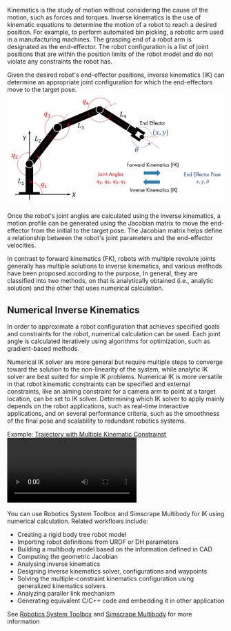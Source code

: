 Kinematics is the study of motion without considering the cause of the motion, such as forces and torques. Inverse kinematics is the use of kinematic equations to determine the motion of a robot to reach a desired position. For example, to perform automated bin picking, a robotic arm used in a manufacturing machines. The grasping end of a robot arm is designated as the end-effector. The robot configuration is a list of joint positions that are within the position limits of the robot model and do not violate any constraints the robot has.

Given the desired robot's end-effector positions, inverse kinematics (IK) can determine an appropriate joint configuration for which the end-effectors move to the target pose.
![center](images/1686552950187.jpg)

Once the robot's joint angles are calculated using the inverse kinematics, a motion profile can be generated using the Jacobian matrix to move the end-effector from the initial to the target pose. The Jacobian matrix helps define a relationship between the robot's joint parameters and the end-effector velocities.

In contrast to forward kinematics (FK), robots with multiple revolute joints generally has multiple solutions to inverse kinematics, and various methods have been proposed according to the purpose, In general, they are classified into two methods, on that is analytically obtained (i.e., analytic solution) and the other that uses numerical calculation.

## Numerical Inverse Kinematics 
In order to approximate a robot configuration that achieves specified goals and constraints for the robot, numerical calculation can be used. Each joint angle is calculated iteratively using algorithms for optimization, such as gradient-based methods. 

Numerical IK solver are more general but require multiple steps to converge toward the solution to the non-linearity of the system, while analytic IK solver are best suited for simple IK problems. Numerical IK is more versatile in that robot kinematic constraints can be specified and external constraints, like an aiming constraint for a camera arm to point at a target location, can be set to IK solver. Determining which IK solver to apply mainly depends on the robot applications, such as real-time interactive applications, and on several performance criteria, such as the smoothness of the final pose and scalability to redundant robotics systems.

Example: [Trajectory with Multiple Kinematic Constrainst](Trajectory%20with%20Multiple%20Kinematic%20Constrainst.md) 
![](videos/1650043441633.mp4)

You can use Robotics System Toolbox and Simscrape Multibody for IK using numerical calculation. Related workflows include: 
- Creating a rigid body tree robot model
- Importing robot definitions from URDF or DH parameters
- Building a multibody model based on the information defined in CAD
- Computing the geometric Jacobian 
- Analysing inverse kinematics
- Designing inverse kinematics solver, configurations and waypoints 
- Solving the multiple-constraint kinematics configuration using generalized kinematics solvers
- Analyzing paraller link mechanism
- Generating equivalent C/C++ code and embedding it in other application

See [Robotics System Toolbox](https://in.mathworks.com/products/robotics.html) and [Simscrape Multibody](https://in.mathworks.com/products/simscape-multibody.html) for more information